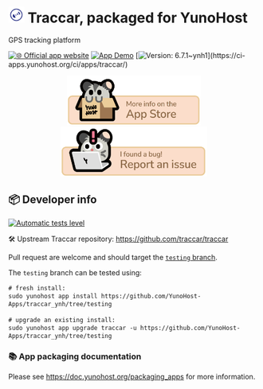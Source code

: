 <!--
N.B.: This README was automatically generated by <https://github.com/YunoHost/apps_tools/blob/main/readme_generator>
It shall NOT be edited by hand.
-->

<h1>
  <img src="https://raw.githubusercontent.com/YunoHost/apps/main/logos/traccar.png" width="32px" alt="Logo of Traccar">
  Traccar, packaged for YunoHost
</h1>

GPS tracking platform

[![🌐 Official app website](https://img.shields.io/badge/Official_app_website-darkgreen?style=for-the-badge)](https://www.traccar.org/)
[![App Demo](https://img.shields.io/badge/App_Demo-blue?style=for-the-badge)](https://www.traccar.org/demo-server/)
[![Version: 6.7.1~ynh1](https://img.shields.io/badge/Version-6.7.1~ynh1-rgba(0,150,0,1)?style=for-the-badge)](https://ci-apps.yunohost.org/ci/apps/traccar/)

<div align="center">
<a href="https://apps.yunohost.org/app/traccar"><img height="100px" src="https://github.com/YunoHost/yunohost-artwork/raw/refs/heads/main/badges/neopossum-badges/badge_more_info_on_the_appstore.svg"/></a>
<a href="https://github.com/YunoHost-Apps/traccar_ynh/issues"><img height="100px" src="https://github.com/YunoHost/yunohost-artwork/raw/refs/heads/main/badges/neopossum-badges/badge_report_an_issue.svg"/></a>
</div>

## 📦 Developer info

[![Automatic tests level](https://apps.yunohost.org/badge/cilevel/traccar)](https://ci-apps.yunohost.org/ci/apps/traccar/)

🛠️ Upstream Traccar repository: <https://github.com/traccar/traccar>

Pull request are welcome and should target the [`testing` branch](https://github.com/YunoHost-Apps/traccar_ynh/tree/testing).

The `testing` branch can be tested using:
```
# fresh install:
sudo yunohost app install https://github.com/YunoHost-Apps/traccar_ynh/tree/testing

# upgrade an existing install:
sudo yunohost app upgrade traccar -u https://github.com/YunoHost-Apps/traccar_ynh/tree/testing
```

### 📚 App packaging documentation

Please see <https://doc.yunohost.org/packaging_apps> for more information.
